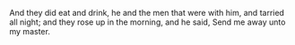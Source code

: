 And they did eat and drink, he and the men that were with him, and tarried all night; and they rose up in the morning, and he said, Send me away unto my master.
